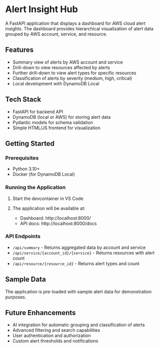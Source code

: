 # Alert Insight Hub

A FastAPI application that displays a dashboard for AWS cloud alert insights. The dashboard provides hierarchical visualization of alert data grouped by AWS account, service, and resource.

## Features

- Summary view of alerts by AWS account and service
- Drill-down to view resources affected by alerts
- Further drill-down to view alert types for specific resources
- Classification of alerts by severity (medium, high, critical)
- Local development with DynamoDB Local

## Tech Stack

- FastAPI for backend API
- DynamoDB (local or AWS) for storing alert data
- Pydantic models for schema validation
- Simple HTML/JS frontend for visualization

## Getting Started

### Prerequisites

- Python 3.10+
- Docker (for DynamoDB Local)

### Running the Application

1. Start the devcontainer in VS Code

2. The application will be available at:
   - Dashboard: http://localhost:8000/
   - API docs: http://localhost:8000/docs

### API Endpoints

- `/api/summary` - Returns aggregated data by account and service
- `/api/service/{account_id}/{service}` - Returns resources with alert count
- `/api/resource/{resource_id}` - Returns alert types and count

## Sample Data

The application is pre-loaded with sample alert data for demonstration purposes.

## Future Enhancements

- AI integration for automatic grouping and classification of alerts
- Advanced filtering and search capabilities
- User authentication and authorization
- Custom alert thresholds and notifications